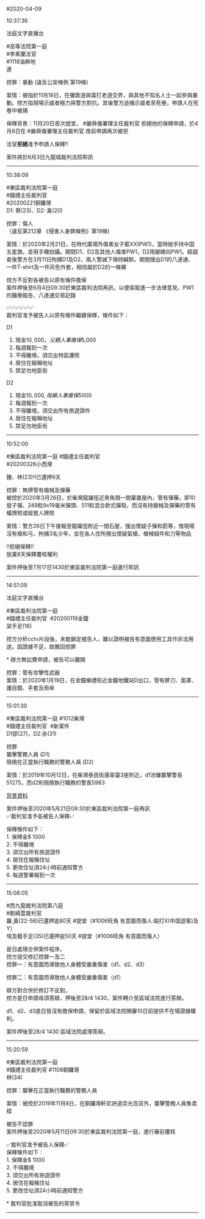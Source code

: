 #2020-04-09


10:37:36

法庭文字直播台

\#高等法院第一庭  
\#李素蘭法官  
\#1118油麻地  
連  
  
控罪：暴動 (違反公安條例 第19條)  
  
案情：被指於11月18日，在彌敦道與窩打老道交界，與其他不知名人士一起參與暴動。控方指現場示威者極力與警方對抗，其後警方追捕示威者至死巷，申請人在死巷中被捕  
  
保釋背景：11月20日首次提堂， \#嚴舜儀署理主任裁判官 拒絕他的保釋申請，於4月8日在 \#嚴舜儀署理主任裁判官 席前申請再次被拒  
  
法官**拒絕**准予申請人保釋‼️  
  
案件將於6月3日九龍城裁判法院聆訊

---
      
10:38:09



\#東區裁判法院第一庭  
\#錢禮主任裁判官  
\#20200221銅鑼灣  
D1: 蔡(23)、D2: 黃(20)  
  
控罪：傷人  
（違反第212章 《侵害人身罪條例》第19條)  
  
案情：於2020年2月21日，在時代廣場外傷害女子藍XX(PW1)，當時她手持中囯五星旗，並用手機拍攝。期間D1、D2及其他人傷害PW1，D2用腳踢向PW1。經調查後警方在3月11日拘捕D1及D2，兩人警誡下保持緘默。期間搜出D1的八達通、一件T-shirt及一件灰色外套，相信屬於D2的一條褲  
  
控方不反對各被告以原有條件擔保  
案件押後至6月4日09:30於東區裁判法院再訊，以便索取進一步法律意見、PW1的醫療報告、八達通交易記錄  
  
✅✅✅✅✅✅  
裁判官准予被告人以原有條件繼續保釋，條件如下：  
  
D1  
1) 現金$10,000，父親人事擔保$5,000  
2) 每週報到一次  
3) 不得離境，須交出特區護照  
4) 居住在報稱地址  
5) 禁足勿地臣街  
  
D2  
1) 現金$10,000, 母親人事擔保$5000  
2) 每週報到一次  
3) 不得離境，須交出所有旅遊證件  
4) 居住在報稱地址  
5) 禁足勿地臣街

---
      
10:52:00



\#東區裁判法院第一庭 \#錢禮主任裁判官  
\#20200326小西灣  
  
鍾、林(23)‼️已還押9天  
  
控罪：無牌管有槍械及彈藥  
被控於2020年3月26日，於柴灣龍躍徑近黑角頭一間棄置屋內，管有彈藥，即10發子彈、249粒9x19毫米彈頭、511粒混合款式彈殼，而沒有持搶械及彈藥的管有權牌照或經營人牌照  
  
案情：警方26日下午接報至龍躍徑附近一間石屋，搜出懷疑子彈和箭等，惟現場沒有槍和弓，拘捕3名少年，並在各人住所搜出懷疑氣槍、槍械組件和刀等物品  
  
‼️拒絕保釋‼️  
放棄8天保釋覆核權利  
  
案件押後至7月17日1430於東區裁判法院第一庭進行聆訊

---
      
14:51:09

法庭文字直播台

\#東區裁判法院第一庭  
\#錢禮主任裁判官  \#20200119金鐘  
梁手足(16)  
  
控方分析cctv片段後，未能鎖定被告人，難以證明被告有意圖使用工具作非法用途。因證據不足，故撒回控罪  
  
\* 辯方無訟費申請，被告可以離開  
  
控罪：管有攻擊性武器  
案情：於2020年1月19日，在金鐘樂禮街近金鐘地鐵站D出口，管有鎅刀、面罩、護目鏡、手套及雨傘

---
      
15:01:30



\#東區裁判法院第一庭 \#1012柴灣  
\#錢禮主任裁判官  \#新案件  
D1邵(27)，D2:余(31)  
  
控罪  
襲擊警務人員 (D1)  
阻撓在正當執行職務的警務人員 (D2)  
  
案情：於2019年10月12日，在柴灣泰民街康翠臺3座附近，d1涉嫌襲擊警長51275，而d2則阻撓執行職務的警長5983  
  
[背景資料](https://hd.stheadline.com/special/DSE2019/news-detail.php?y=2019&r=1111255)  
  
案件押後至2020年5月21日09:30於東區裁判法院第一庭再訊  
✅裁判官准予各被告人保釋✅  
  
保釋條件如下：  
1\. 保釋金$ 1000  
2\. 不得離境  
3\. 須交出所有旅遊證件  
4\. 居住在報稱住址  
5\. 更改住址須24小時前通知警方  
6\. 每週警署報到一次

---
      
15:08:05



\#西九龍裁判法院第八庭  
\#劉綺雲裁判官  
羅,黃(22-56)已還押逾80天 \#提堂（\#1006旺角 有意圖而傷人:毆打X(中国遊客)及Y）  
埃及籍手足(35)已還押逾50天 \#提堂（\#1006旺角 有意圖而傷人）  
  
是日處理合併案件程序。  
控方提交修訂控罪一及二  
控罪一：有意圖而導致他人身體受嚴重傷害（d1、d2、d3）  
  
控罪二：有意圖而導致他人身體受嚴重傷害（d1）  
  
辯方對合併於修訂不反對。  
控方是日申請毋須答辯，押後至28/4 1430，案件轉介至區域法院進行答辯。  
  
d1、d2、d3是日皆沒有擔保申請，保留於區域法院開審10日前提供不在場證據權利。  
  
案件押後至28/4 1430 區域法院處理答辯。

---
      
15:20:59



\#東區裁判法院第一庭  
\#錢禮主任裁判官 \#1108銅鑼灣  
林(34)  
  
控罪：襲擊在正當執行職務的警務人員  
  
案情：被控於2019年11月8日，在銅鑼灣軒尼詩道崇光百貨外，襲擊警務人員魯君樑  
  
被告不認罪  
案件押後至2020年5月11日09:30於東區裁判法院第一庭，進行審前覆核  
  
✅裁判官准予被告人保釋✅  
保釋條件如下：  
1\. 保釋金$ 1000  
2\. 不得離境  
3\. 須交出所有旅遊證件  
4\. 居住在報稱住址  
5\. 更改住址須24小時前通知警方  
  
\* 裁判官批准取消被告的宵禁令

---
      